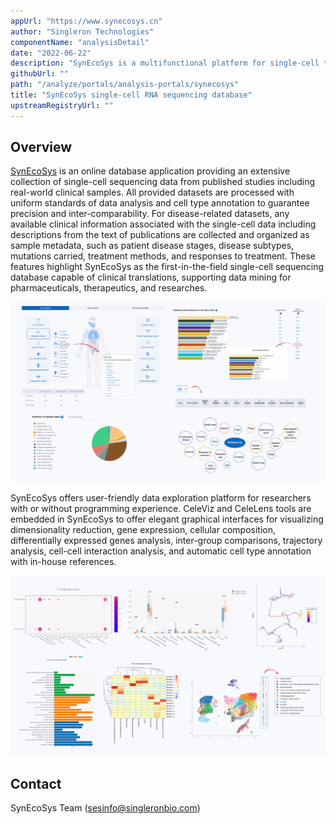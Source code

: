 ```yaml
---
appUrl: "https://www.synecosys.cn"
author: "Singleron Technologies"
componentName: "analysisDetail"
date: "2022-06-22"
description: "SynEcoSys is a multifunctional platform for single-cell transcriptomic data analysis, visualization, and exploration. SynEcoSys curates both clinical and research orientated data to regard disease related cells and genes."
githubUrl: ""
path: "/analyze/portals/analysis-portals/synecosys"
title: "SynEcoSys single-cell RNA sequencing database"
upstreamRegistryUrl: ""
---
```


## Overview

[SynEcoSys](https://www.synecosys.cn) is an online database application providing an extensive collection of single-cell sequencing data from published studies including real-world clinical samples. All provided datasets are processed with uniform standards of data analysis and cell type annotation to guarantee precision and inter-comparability. For disease-related datasets, any available clinical information associated with the single-cell data including descriptions from the text of publications are collected and organized as sample metadata, such as patient disease stages, disease subtypes, mutations carried, treatment methods, and responses to treatment. These features highlight SynEcoSys as the first-in-the-field single-cell sequencing database capable of clinical translations, supporting data mining for pharmaceuticals, therapeutics, and researches.

![SysEcoSys](../../_images/portals/synecosys.png)

SynEcoSys offers user-friendly data exploration platform for researchers with or without programming experience. CeleViz and CeleLens tools are embedded in SynEcoSys to offer elegant graphical interfaces for visualizing dimensionality reduction, gene expression, cellular composition, differentially expressed genes analysis, inter-group comparisons, trajectory analysis, cell-cell interaction analysis, and automatic cell type annotation with in-house references.

![SysEcoSys](../../_images/portals/synecosys-data-exploration.png)

## Contact

SynEcoSys Team (<sesinfo@singleronbio.com>)
